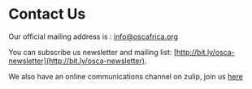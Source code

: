 # Contact Us

Our official mailing address is : info@oscafrica.org

You can subscribe us newsletter and mailing list: [http://bit.ly/osca-newsletter](http://bit.ly/osca-newsletter).

We also have an online communications channel on zulip, join us [here](https://oscafrica.zulipchat.com)

